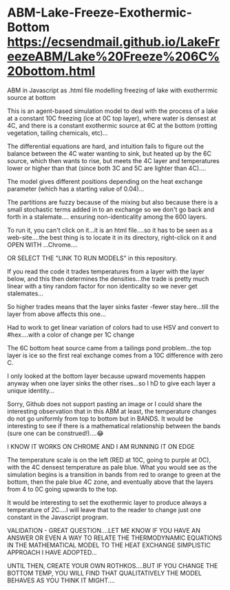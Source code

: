 # ABM-Lake-Freeze-Exothermic-Bottom      <https://ecsendmail.github.io/LakeFreezeABM/Lake%20Freeze%206C%20bottom.html>
ABM in Javascript as .html file modelling freezing of lake with exotherrmic source at bottom


This is an agent-based simulation model to deal with the process of a lake at a constant 10C freezing (ice at 0C top layer), where water is densest at 4C, and there is a constant exothermic source at 6C at the bottom (rotting vegetation, tailing chemicals, etc)...

The differential equations are hard, and intuition fails to figure out the balance between the 4C water wanting to sink, but heated up by the 6C source, which then wants to rise, but meets the 4C layer and temperatures lower or higher than that (since both 3C and 5C are lighter than 4C)....

The model gives different positions depending on the heat exchange parameter (which has a starting value of 0.04)...

The partitions are fuzzy because of the mixing but also because there is a small stochastic terms added in to an exchange so we don't go back and forth in a stalemate.... ensuring non-identicality among the 600 layers.

To run it, you can't click on it...it is an html file....so it has to be seen as a web-site....the best thing is to locate it in its directory, right-click on it and OPEN WITH ...Chrome....

OR SELECT THE "LINK TO RUN MODELS" in this repository.

If you read the code it trades temperatures from a layer with the layer below, and this then determines the densities...the trade is pretty much linear with a tiny random factor for non identicality so we never get stalemates...

So higher trades means that the layer sinks faster -fewer stay here...till the layer from above affects this one...

Had to work to get linear variation of colors had to use HSV and convert to
#hex....with a color of change per 1C change 

The 6C bottom heat source came from a tailings pond problem...the top layer is ice so the first real exchange comes from a 10C difference with zero C.

I only looked at the bottom layer because upward movements happen anyway when one layer sinks  the other rises...so I hD to give each layer a unique identity...

Sorry, Github does not support pasting an image or I could share the interesting observation that in this ABM at least, the temperature changes do not go uniformly from top to bottom but in BANDS. It would be interesting to see if there is a mathematical relationship between the bands (sure one can be construed!)....😂

I KNOW IT WORKS ON CHROME AND I AM RUNNING IT ON EDGE

The temperature scale is on the left (RED at 10C, going to purple at 0C), with the 4C densest temperature as pale blue. What you would see as the simulation begins is a transition in bands from red to orange to green at the bottom, then the pale blue 4C zone, and eventually above that the layers from 4 to 0C going upwards to the top.

It would be interesting to set the exothermic layer to produce always a temperature of 2C....I will leave that to the reader to change just one constant in the Javascript program.

VALIDATION - GREAT QUESTION....LET ME KNOW IF YOU HAVE AN ANSWER OR EVEN A WAY TO RELATE THE THERMODYNAMIC EQUATIONS IN THE MATHEMATICAL MODEL TO THE HEAT EXCHANGE SIMPLISTIC APPROACH I HAVE ADOPTED...

UNTIL THEN, CREATE YOUR OWN ROTHKOS....BUT IF YOU CHANGE THE BOTTOM TEMP, YOU WILL FIND THAT QUALITATIVELY THE MODEL BEHAVES AS YOU THINK IT MIGHT....

